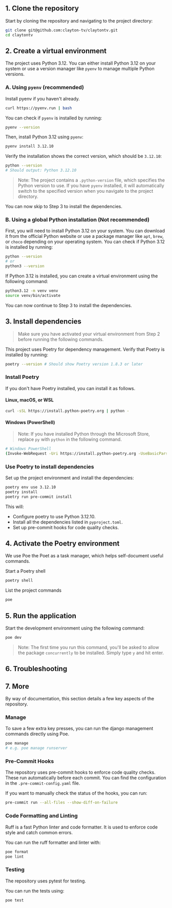 ## 1. Clone the repository
Start by cloning the repository and navigating to the project directory:
```bash
git clone git@github.com:clayton-tv/claytontv.git
cd claytontv
```

## 2. Create a virtual environment
The project uses Python 3.12. You can either install Python 3.12 on your system or use a version manager like `pyenv` to manage multiple Python versions.

### A. Using `pyenv` (recommended)
Install pyenv if you haven't already.
```bash
curl https://pyenv.run | bash
```

You can check if `pyenv` is installed by running:
```bash
pyenv --version
```

Then, install Python 3.12 using `pyenv`:
```bash
pyenv install 3.12.10
```

Verify the installation shows the correct version, which should be `3.12.10`:
```bash
python --version 
# Should output: Python 3.12.10
```

> Note: The project contains a `.python-version` file, which specifies the Python version to use. If you have `pyenv` installed, it will automatically switch to the specified version when you navigate to the project directory.

You can now skip to Step 3 to install the dependencies.

### B. Using a global Python installation (Not recommended)
First, you will need to install Python 3.12 on your system. You can download it from the official Python website or use a package manager like `apt`, `brew`, or `choco` depending on your operating system.
You can check if Python 3.12 is installed by running:
```bash
python --version
# or
python3 --version
```
If Python 3.12 is installed, you can create a virtual environment using the following command:
```bash
python3.12 -m venv venv
source venv/bin/activate
```

You can now continue to Step 3 to install the dependencies.

## 3. Install dependencies
> Make sure you have activated your virtual environment from Step 2 before running the following commands.

This project uses Poetry for dependency management. Verify that Poetry is installed by running:
```bash
poetry --version # Should show Poetry version 1.8.3 or later
```

### Install Poetry
If you don't have Poetry installed, you can install it as follows.
#### Linux, macOS, or WSL
```bash
curl -sSL https://install.python-poetry.org | python -
```

#### Windows (PowerShell)
> Note: If you have installed Python through the Microsoft Store, replace `py` with `python` in the following command.
```bash
# Windows PowerShell
(Invoke-WebRequest -Uri https://install.python-poetry.org -UseBasicParsing).Content | py -
```
### Use Poetry to install dependencies
Set up the project environment and install the dependencies:
```bash
poetry env use 3.12.10
poetry install
poetry run pre-commit install
```

This will:
- Configure poetry to use Python 3.12.10.
- Install all the dependencies listed in `pyproject.toml`.
- Set up pre-commit hooks for code quality checks.

## 4. Activate the Poetry environment
We use Poe the Poet as a task manager, which helps self-document useful commands.

Start a Poetry shell
```bash
poetry shell
```

List the project commands
```bash
poe
```

## 5. Run the application
Start the development environment using the following command:
```bash
poe dev
```
> Note: The first time you run this command, you'll be asked to allow the package `concurrently` to be installed. Simply type `y` and hit enter.

## 6. Troubleshooting

## 7. More
By way of documentation, this section details a few key aspects of the repository.

### Manage
To save a few extra key presses, you can run the django management commands directly using Poe.
```bash
poe manage
# e.g. poe manage runserver
```

### Pre-Commit Hooks
The repository uses pre-commit hooks to enforce code quality checks. 
These run automatically before each commit.
You can find the configuration in the `.pre-commit-config.yaml` file.

If you want to manually check the status of the hooks, you can run:
```bash
pre-commit run --all-files --show-diff-on-failure
```

### Code Formatting and Linting
Ruff is a fast Python linter and code formatter. It is used to enforce code style and catch common errors.

You can run the ruff formatter and linter with:
```bash
poe format
poe lint
```

### Testing
The repository uses pytest for testing. 

You can run the tests using:
```bash
poe test
```